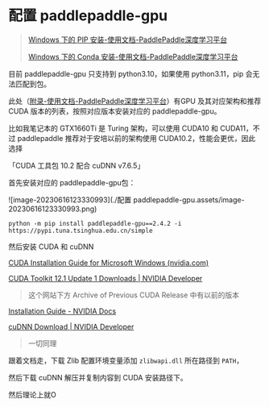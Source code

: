 # 配置 paddlepaddle-gpu

> [Windows 下的 PIP 安装-使用文档-PaddlePaddle深度学习平台](https://www.paddlepaddle.org.cn/documentation/docs/zh/install/pip/windows-pip.html#shouxianqingninxuanzenindebanben)
>
> [Windows 下的 Conda 安装-使用文档-PaddlePaddle深度学习平台](https://www.paddlepaddle.org.cn/documentation/docs/zh/install/conda/windows-conda.html#gpu-paddlepaddle)

目前 paddlepaddle-gpu 只支持到 python3.10，如果使用 python3.11，pip 会无法匹配到包。

此处（[附录-使用文档-PaddlePaddle深度学习平台](https://www.paddlepaddle.org.cn/documentation/docs/zh/install/Tables.html#nvidia-gpu)）有GPU 及其对应架构和推荐 CUDA 版本的列表，按照对应版本安装对应的 paddlepaddle-gpu。



比如我笔记本的 GTX1660Ti 是 Turing 架构，可以使用 CUDA10 和 CUDA11，不过 paddlepaddle 推荐对于安培以前的架构使用 CUDA10.2，性能会更优，因此选择

「CUDA 工具包 10.2 配合 cuDNN v7.6.5」

首先安装对应的 paddlepaddle-gpu包：

![image-20230616123330993](./配置 paddlepaddle-gpu.assets/image-20230616123330993.png)

```terminal
python -m pip install paddlepaddle-gpu==2.4.2 -i https://pypi.tuna.tsinghua.edu.cn/simple
```

然后安装 CUDA 和 cuDNN



[CUDA Installation Guide for Microsoft Windows (nvidia.com)](https://docs.nvidia.com/cuda/cuda-installation-guide-microsoft-windows/index.html)

[CUDA Toolkit 12.1 Update 1 Downloads | NVIDIA Developer](https://developer.nvidia.com/cuda-downloads)

> 这个网站下方 Archive of Previous CUDA Release 中有以前的版本

[Installation Guide - NVIDIA Docs](https://docs.nvidia.com/deeplearning/cudnn/install-guide/index.html#install-windows)

[cuDNN Download | NVIDIA Developer](https://developer.nvidia.com/rdp/cudnn-download)

> 一切同理

跟着文档走，下载 Zlib 配置环境变量添加 `zlibwapi.dll` 所在路径到 `PATH`，

然后下载 cuDNN 解压并复制内容到 CUDA 安装路径下。

然后理论上就O
